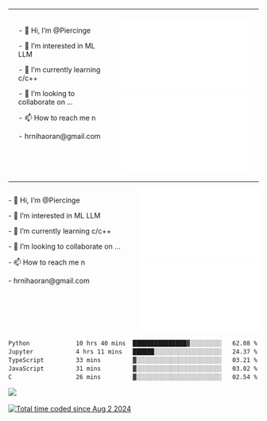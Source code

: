 <html>
    <table style=""border: none; width: 100%;"">
        <tr>
            <td style="padding: 20px; vertical-align: top;">
                <p>- 👋 Hi, I’m @Piercinge</p>
                <p>- 👀 I’m interested in ML LLM</p>
                <p>- 🌱 I’m currently learning c/c++</p>
                <p>- 💞️ I’m looking to collaborate on ...</p>
                <p>- 📫 How to reach me n</p>
                <p>- hrnihaoran@gmail.com</p>
            </td>
            <td style="padding: 20px; vertical-align: top;">
                <img src="https://raw.githubusercontent.com/Piercinge/github-stats/master/generated/overview.svg#gh-dark-mode-only" class="dark-mode-only" alt="GitHub Stats Dark Mode">
                <img src="https://raw.githubusercontent.com/Piercinge/github-stats/master/generated/overview.svg#gh-light-mode-only" class="light-mode-only" alt="GitHub Stats Light Mode">
            </td>
        </tr>
    </table>
</html>
<div style="display: flex; gap: 20px;">
  <div style="flex: 1;">
    <p>- 👋 Hi, I’m @Piercinge</p>
    <p>- 👀 I’m interested in ML LLM</p>
    <p>- 🌱 I’m currently learning c/c++</p>
    <p>- 💞️ I’m looking to collaborate on ...</p>
    <p>- 📫 How to reach me n</p>
    <p>- hrnihaoran@gmail.com</p>
  </div>
  <div style="flex: 1;">
      <img src="https://raw.githubusercontent.com/Piercinge/github-stats/master/generated/overview.svg#gh-dark-mode-only" class="dark-mode-only" alt="GitHub Stats Dark Mode">
    <img src="https://raw.githubusercontent.com/Piercinge/github-stats/master/generated/overview.svg#gh-light-mode-only" class="light-mode-only" alt="GitHub Stats Light Mode">    
  </div>
</div>

<!--START_SECTION:waka-->

```txt
Python             10 hrs 40 mins  ███████████████▓░░░░░░░░░   62.08 %
Jupyter            4 hrs 11 mins   ██████░░░░░░░░░░░░░░░░░░░   24.37 %
TypeScript         33 mins         ▓░░░░░░░░░░░░░░░░░░░░░░░░   03.21 %
JavaScript         31 mins         ▓░░░░░░░░░░░░░░░░░░░░░░░░   03.02 %
C                  26 mins         ▓░░░░░░░░░░░░░░░░░░░░░░░░   02.54 %
```

<!--END_SECTION:waka-->

<a href="https://wakatime.com"><img src="https://wakatime.com/share/@haoran_ni/48d32ab7-16dd-4d92-9eeb-ae9d66413442.png" /></a>

<a href="https://wakatime.com/@2e7a1580-9a6c-4340-8b70-5b56364a5d8c"><img src="https://wakatime.com/badge/user/2e7a1580-9a6c-4340-8b70-5b56364a5d8c.svg" alt="Total time coded since Aug 2 2024" /></a>
